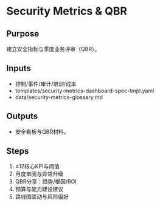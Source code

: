 # Security Metrics & QBR

## Purpose

建立安全指标与季度业务评审（QBR）。

## Inputs

- 控制/事件/审计/培训/成本
- templates/security-metrics-dashboard-spec-tmpl.yaml
- data/security-metrics-glossary.md

## Outputs

- 安全看板与QBR材料。

## Steps

1. ≤12核心KPI与阈值
2. 月度审阅与异常升级
3. QBR分享：趋势/根因/ROI
4. 预算与能力建设建议
5. 路线图联动与风险偏好
